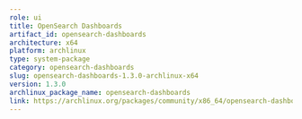 ```yaml
---
role: ui
title: OpenSearch Dashboards
artifact_id: opensearch-dashboards
architecture: x64
platform: archlinux
type: system-package
category: opensearch-dashboards
slug: opensearch-dashboards-1.3.0-archlinux-x64
version: 1.3.0
archlinux_package_name: opensearch-dashboards
link: https://archlinux.org/packages/community/x86_64/opensearch-dashboards/
---
```

